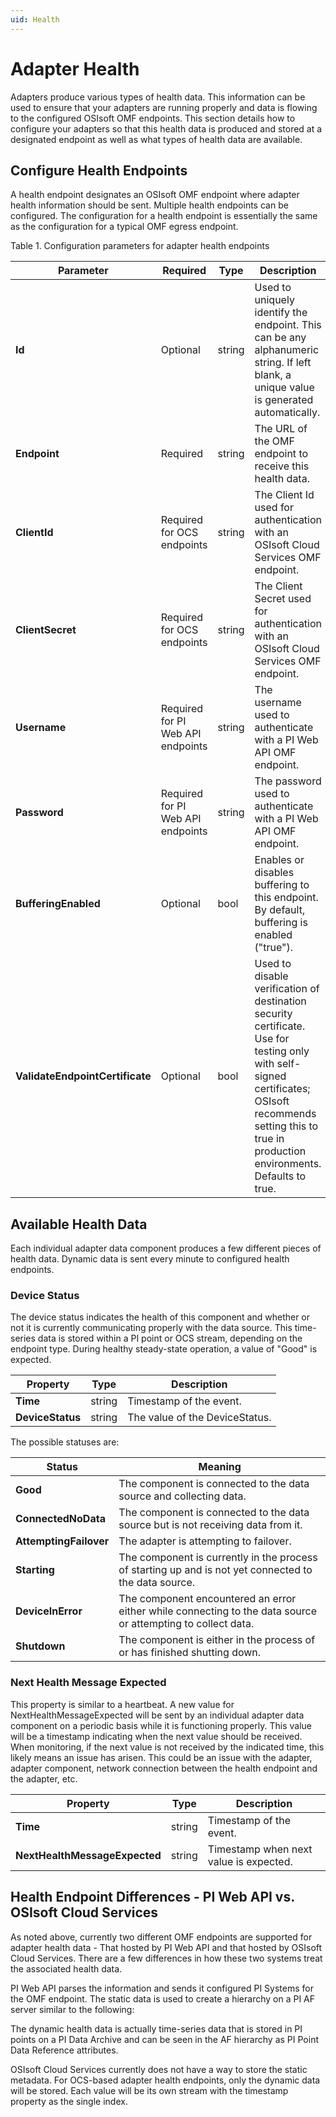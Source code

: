 ```yaml
---
uid: Health
---
```


# Adapter Health

Adapters produce various types of health data. This information can be used to ensure that your adapters are running properly and data is flowing to the configured OSIsoft OMF endpoints. This section details how to configure your adapters so that this health data is produced and stored at a designated endpoint as well as what types of health data are available.

## Configure Health Endpoints

A health endpoint designates an OSIsoft OMF endpoint where adapter health information should be sent. Multiple health endpoints can be configured. The configuration for a health endpoint is essentially the same as the configuration for a typical OMF egress endpoint. 

Table 1. Configuration parameters for adapter health endpoints

| Parameter                       | Required                            | Type      | Description                                        |
|---------------------------------|-------------------------------------|-----------|----------------------------------------------------|
| **Id**                          | Optional                            | string    | Used to uniquely identify the endpoint. This can be any alphanumeric string. If left blank, a unique value is generated automatically. |
| **Endpoint**                    | Required                            | string    | The URL of the OMF endpoint to receive this health data. |
| **ClientId**                    | Required for OCS endpoints          | string    | The Client Id used for authentication with an OSIsoft Cloud Services OMF endpoint. |
| **ClientSecret**                | Required for OCS endpoints          | string    | The Client Secret used for authentication with an OSIsoft Cloud Services OMF endpoint. |
| **Username**                    | Required for PI Web API endpoints   | string    | The username used to authenticate with a PI Web API OMF endpoint. |
| **Password**                    | Required for PI Web API endpoints   | string    | The password used to authenticate with a PI Web API OMF endpoint. |
| **BufferingEnabled**            | Optional                            | bool      | Enables or disables buffering to this endpoint. By default, buffering is enabled ("true"). |
| **ValidateEndpointCertificate** | Optional                            | bool      | Used to disable verification of destination security certificate. Use for testing only with self-signed certificates; OSIsoft recommends setting this to true in production environments. Defaults to true. |

## Available Health Data
Each individual adapter data component produces a few different pieces of health data. Dynamic data is sent every minute to configured health endpoints.

### Device Status
The device status indicates the health of this component and whether or not it is currently communicating properly with the data source. This time-series data is stored within a PI point or OCS stream, depending on the endpoint type. During healthy steady-state operation, a value of "Good" is expected.

| Property                          | Type                                 | Description                    |
|-----------------------------------|--------------------------------------|--------------------------------|
| **Time**                          | string                               | Timestamp of the event.        |
| **DeviceStatus**                  | string                               | The value of the DeviceStatus. |

The possible statuses are:

| Status                            | Meaning                               |
|-----------------------------------|---------------------------------------|
| **Good**                          | The component is connected to the data source and collecting data. |
| **ConnectedNoData**               | The component is connected to the data source but is not receiving data from it. |
| **AttemptingFailover**            | The adapter is attempting to failover. |
| **Starting**                      | The component is currently in the process of starting up and is not yet connected to the data source. |
| **DeviceInError**                 | The component encountered an error either while connecting to the data source or attempting to collect data. |
| **Shutdown**                      | The component is either in the process of or has finished shutting down. |

### Next Health Message Expected
This property is similar to a heartbeat. A new value for NextHealthMessageExpected will be sent by an individual adapter data component on a periodic basis while it is functioning properly. This value will be a timestamp indicating when the next value should be received. When monitoring, if the next value is not received by the indicated time, this likely means an issue has arisen. This could be an issue with the adapter, adapter component, network connection between the health endpoint and the adapter, etc.

| Property                          | Type                                 | Description                            |
|-----------------------------------|--------------------------------------|----------------------------------------|
| **Time**                          | string                               | Timestamp of the event.                |
| **NextHealthMessageExpected**     | string                               | Timestamp when next value is expected. |

## Health Endpoint Differences - PI Web API vs. OSIsoft Cloud Services

As noted above, currently two different OMF endpoints are supported for adapter health data - That hosted by PI Web API and that hosted by OSIsoft Cloud Services. There are a few differences in how these two systems treat the associated health data. 

PI Web API parses the information and sends it configured PI Systems for the OMF endpoint. The static data is used to create a hierarchy on a PI AF server similar to the following:

[AdapterHealthAFHierarchy]: https://github.com/osisoft/OSIsoft-Adapter/tree/master/V1/Adapter%20administration/AdapterHealthAFHierarchy.png "Adapter Health AF Hierarchy"

The dynamic health data is actually time-series data that is stored in PI points on a PI Data Archive and can be seen in the AF hierarchy as PI Point Data Reference attributes.

OSIsoft Cloud Services currently does not have a way to store the static metadata. For OCS-based adapter health endpoints, only the dynamic data will be stored. Each value will be its own stream with the timestamp property as the single index.